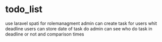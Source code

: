 # todo_list
use laravel spati for rolemanagment
admin can create task for users whit deadline
users can store date of task do
admin can see who do task in deadline or not and comparison times
